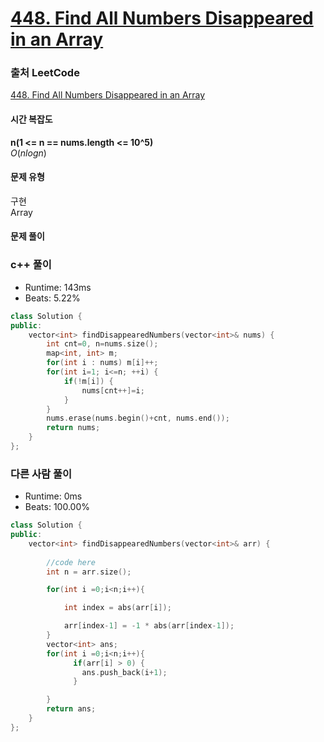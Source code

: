 # [448. Find All Numbers Disappeared in an Array](https://leetcode.com/problems/find-all-numbers-disappeared-in-an-array/description/)

### 출처 LeetCode
[448. Find All Numbers Disappeared in an Array](https://leetcode.com/problems/find-all-numbers-disappeared-in-an-array/description/)

#### 시간 복잡도
**n(1 <= n == nums.length <= 10^5)**   
$`O(nlogn)`$

#### 문제 유형
구현  
Array

#### 문제 풀이

### c++ 풀이
- Runtime: 143ms
- Beats: 5.22%
```c++
class Solution {
public:
    vector<int> findDisappearedNumbers(vector<int>& nums) {
        int cnt=0, n=nums.size();
        map<int, int> m;
        for(int i : nums) m[i]++;        
        for(int i=1; i<=n; ++i) {
            if(!m[i]) {
                nums[cnt++]=i;
            }
        }
        nums.erase(nums.begin()+cnt, nums.end());
        return nums;
    }
};
```

### 다른 사람 풀이
- Runtime: 0ms
- Beats: 100.00%
```c++
class Solution {
public:
    vector<int> findDisappearedNumbers(vector<int>& arr) {
        
        //code here 
        int n = arr.size();

        for(int i =0;i<n;i++){

            int index = abs(arr[i]);

            arr[index-1] = -1 * abs(arr[index-1]);
        }
        vector<int> ans;
        for(int i =0;i<n;i++){
              if(arr[i] > 0) {
                ans.push_back(i+1);
              }

        }
        return ans;
    }
};
```